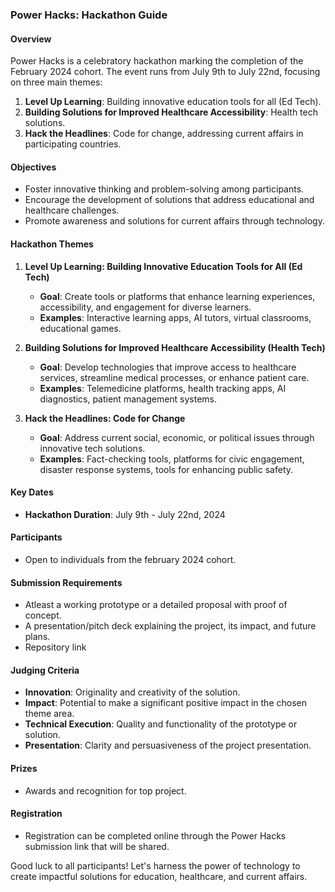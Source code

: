 ### Power Hacks: Hackathon Guide

#### Overview
Power Hacks is a celebratory hackathon marking the completion of the February 2024 cohort. The event runs from July 9th to July 22nd, focusing on three main themes:
1. **Level Up Learning**: Building innovative education tools for all (Ed Tech).
2. **Building Solutions for Improved Healthcare Accessibility**: Health tech solutions.
3. **Hack the Headlines**: Code for change, addressing current affairs in participating countries.

#### Objectives
- Foster innovative thinking and problem-solving among participants.
- Encourage the development of solutions that address educational and healthcare challenges.
- Promote awareness and solutions for current affairs through technology.

#### Hackathon Themes

1. **Level Up Learning: Building Innovative Education Tools for All (Ed Tech)**
   - **Goal**: Create tools or platforms that enhance learning experiences, accessibility, and engagement for diverse learners.
   - **Examples**: Interactive learning apps, AI tutors, virtual classrooms, educational games.

2. **Building Solutions for Improved Healthcare Accessibility (Health Tech)**
   - **Goal**: Develop technologies that improve access to healthcare services, streamline medical processes, or enhance patient care.
   - **Examples**: Telemedicine platforms, health tracking apps, AI diagnostics, patient management systems.

3. **Hack the Headlines: Code for Change**
   - **Goal**: Address current social, economic, or political issues through innovative tech solutions.
   - **Examples**: Fact-checking tools, platforms for civic engagement, disaster response systems, tools for enhancing public safety.

#### Key Dates
- **Hackathon Duration**: July 9th - July 22nd, 2024

#### Participants
- Open to individuals from the february 2024 cohort.

#### Submission Requirements
- Atleast a working prototype or a detailed proposal with proof of concept.
- A presentation/pitch deck explaining the project, its impact, and future plans.
- Repository link

#### Judging Criteria
- **Innovation**: Originality and creativity of the solution.
- **Impact**: Potential to make a significant positive impact in the chosen theme area.
- **Technical Execution**: Quality and functionality of the prototype or solution.
- **Presentation**: Clarity and persuasiveness of the project presentation.

#### Prizes
- Awards and recognition for top project.

#### Registration
- Registration can be completed online through the Power Hacks submission link that will be shared.

Good luck to all participants! Let's harness the power of technology to create impactful solutions for education, healthcare, and current affairs.
